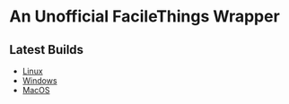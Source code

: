 # An Unofficial FacileThings Wrapper

## Latest Builds
 - [Linux](https://gitlab.com/lukas-mertens/facilethings-wrapper/-/jobs/artifacts/master/raw/build/FacileThings-linux-x64.tar.gz?job=build)
 - [Windows](https://gitlab.com/lukas-mertens/facilethings-wrapper/-/jobs/artifacts/master/raw/build/FacileThings-win32-x64.tar.gz?job=build)
 - [MacOS](https://gitlab.com/lukas-mertens/facilethings-wrapper/-/jobs/artifacts/master/raw/build/FacileThings-darwin-x64.tar.gz?job=build)
